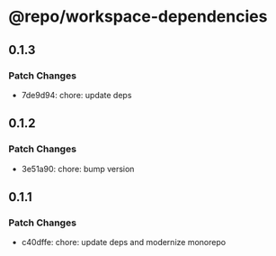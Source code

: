 # @repo/workspace-dependencies

## 0.1.3

### Patch Changes

- 7de9d94: chore: update deps

## 0.1.2

### Patch Changes

- 3e51a90: chore: bump version

## 0.1.1

### Patch Changes

- c40dffe: chore: update deps and modernize monorepo
